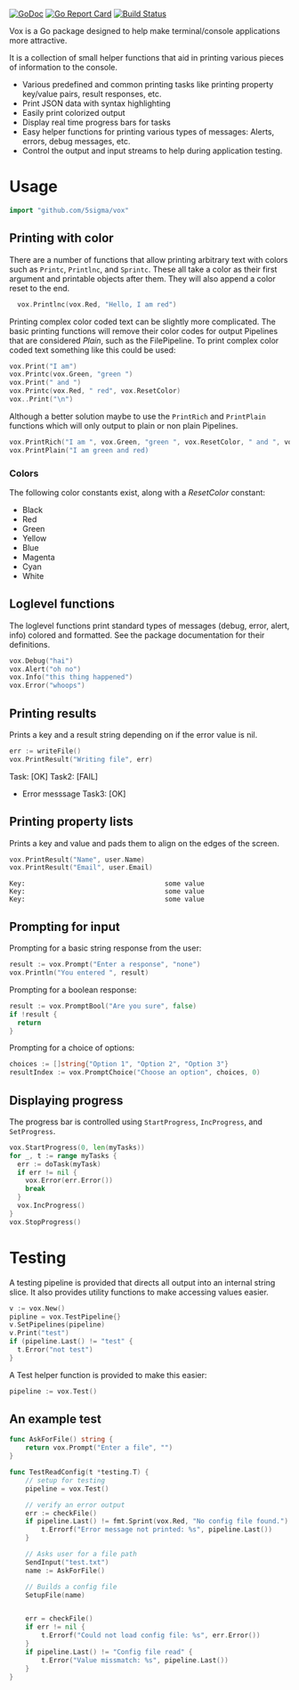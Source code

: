 [![GoDoc](https://godoc.org/github.com/5Sigma/vox?status.svg)](https://godoc.org/github.com/5Sigma/vox) 
[![Go Report Card](https://goreportcard.com/badge/github.com/5sigma/vox)](https://goreportcard.com/report/github.com/5sigma/vox) 
[![Build Status](https://travis-ci.org/5Sigma/vox.svg?branch=master)](https://travis-ci.org/5Sigma/vox)

Vox is a Go package designed to help make terminal/console applications more
attractive.

It is a collection of small helper functions that aid in printing various
pieces of information to the console.

- Various predefined and common printing tasks like printing property key/value
    pairs, result responses, etc.
- Print JSON data with syntax highlighting
- Easily print colorized output
- Display real time progress bars for tasks
- Easy helper functions for printing various types of messages: Alerts, errors,
    debug messages, etc.
 - Control the output and input streams to help during application testing.


# Usage

```go
import "github.com/5sigma/vox"
```

## Printing with color

There are a number of functions that allow printing arbitrary text with colors such as `Printc`, `Printlnc`, and `Sprintc`. These all take a color as their first argument and printable objects after them. They will also append a color reset to the end.

```go
  vox.Printlnc(vox.Red, "Hello, I am red")
```

Printing complex color coded text can be slightly more complicated. The basic printing functions will remove their color codes for output Pipelines that are considered _Plain_, such as the FilePipeline. To print complex color coded text something like this could be used:

```go
vox.Print("I am")
vox.Printc(vox.Green, "green ")
vox.Print(" and ")
vox.Printc(vox.Red, " red", vox.ResetColor)
vox..Print("\n")
```

Although a better solution maybe to use the `PrintRich` and `PrintPlain` functions which will only output to plain or non plain Pipelines.

```go
vox.PrintRich("I am ", vox.Green, "green ", vox.ResetColor, " and ", vox.Red, "red", vox.ResetColor)
vox.PrintPlain("I am green and red)
```

### Colors

The following color constants exist, along with a *ResetColor* constant:

- Black
- Red
- Green
- Yellow
- Blue
- Magenta
- Cyan
- White

## Loglevel functions

The loglevel functions print standard types of messages
(debug, error, alert, info) colored and formatted. See the
package documentation for their definitions.

```go
vox.Debug("hai")
vox.Alert("oh no")
vox.Info("this thing happened")
vox.Error("whoops")
```


## Printing results
Prints a key and a result string depending on if the error value is nil.

```go
err := writeFile()
vox.PrintResult("Writing file", err)
```
Task:                                   [OK]
Task2:                                  [FAIL]
 - Error messsage
Task3:                                  [OK]


## Printing property lists
Prints a key and value and pads them to align on the edges of the screen.

```go
vox.PrintResult("Name", user.Name)
vox.PrintResult("Email", user.Email)
```


```
Key:                                   some value
Key:                                   some value
Key:                                   some value
```


## Prompting for input

Prompting for a basic string response from the user:

```go
result := vox.Prompt("Enter a response", "none")
vox.Println("You entered ", result)
```

Prompting for a boolean response:

```go
result := vox.PromptBool("Are you sure", false)
if !result {
  return
}
```

Prompting for a choice of options:

```go
choices := []string{"Option 1", "Option 2", "Option 3"}
resultIndex := vox.PromptChoice("Choose an option", choices, 0)
```

## Displaying progress

The progress bar is controlled using `StartProgress`, `IncProgress`, and
`SetProgress`.

```go
vox.StartProgress(0, len(myTasks))
for _, t := range myTasks {
  err := doTask(myTask)
  if err != nil {
    vox.Error(err.Error())
    break
  }
  vox.IncProgress()
}
vox.StopProgress()
```


# Testing

A testing pipeline is provided that directs all output into an internal string
slice. It also provides utility functions to make accessing values easier.

```go
v := vox.New()
pipline = vox.TestPipeline{}
v.SetPipelines(pipeline)
v.Print("test")
if (pipeline.Last() != "test" {
  t.Error("not test")
}
```

A Test helper function is provided to make this easier:

```go
pipeline := vox.Test()
```

## An example test

```go
func AskForFile() string {
	return vox.Prompt("Enter a file", "")
}

func TestReadConfig(t *testing.T) {
	// setup for testing
	pipeline = vox.Test()

	// verify an error output
	err := checkFile()
	if pipeline.Last() != fmt.Sprint(vox.Red, "No config file found.") {
		t.Errorf("Error message not printed: %s", pipeline.Last())
	}

	// Asks user for a file path
	SendInput("test.txt")
	name := AskForFile()

	// Builds a config file
	SetupFile(name)


	err = checkFile()
	if err != nil {
		t.Errorf("Could not load config file: %s", err.Error())
	}
	if pipeline.Last() != "Config file read" {
		t.Error("Value missmatch: %s", pipeline.Last())
	}
}
```
